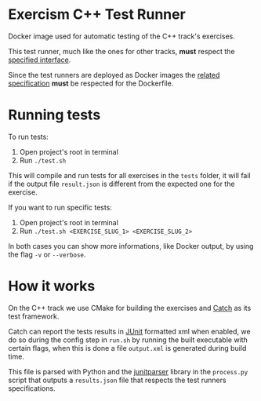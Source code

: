 # Exercism C++ Test Runner

Docker image used for automatic testing of the C++ track's exercises.

This test runner, much like the ones for other tracks, **must** respect the [specified interface][test-runner-interface].

Since the test runners are deployed as Docker images the [related specification][test-runner-docker] **must** be respected for the Dockerfile.

# Running tests

To run tests:

1. Open project's root in terminal
2. Run `./test.sh`

This will compile and run tests for all exercises in the `tests` folder, it will fail if the output file `result.json` is different from the expected one for the exercise.

If you want to run specific tests:

1. Open project's root in terminal
2. Run `./test.sh <EXERCISE_SLUG_1> <EXERCISE_SLUG_2>`

In both cases you can show more informations, like Docker output, by using the flag `-v` or `--verbose`.

# How it works

On the C++ track we use CMake for building the exercises and [Catch][catch-lib] as its test framework.

Catch can report the tests results in [JUnit][junit] formatted xml when enabled, we do so during the config step in `run.sh` by running the built executable with certain flags, when this is done a file `output.xml` is generated during build time.

This file is parsed with Python and the [junitparser][junitparser-lib] library in the `process.py` script that outputs a `results.json` file that respects the test runners specifications.

[test-runner-interface]: https://github.com/exercism/automated-tests/blob/master/docs/interface.md
[test-runner-docker]: https://github.com/exercism/automated-tests/blob/master/docs/docker.md
[cmake]: https://cmake.org/
[catch-lib]: https://github.com/catchorg/Catch2
[junit]: https://junit.org/junit5/
[junitparser-lib]: https://github.com/gastlygem/junitparser
